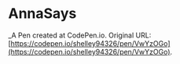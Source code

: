 # AnnaSays
 _A Pen created at CodePen.io. Original URL: [https://codepen.io/shelley94326/pen/VwYzOGo](https://codepen.io/shelley94326/pen/VwYzOGo).

 